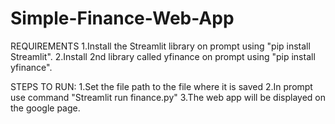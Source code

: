 # Simple-Finance-Web-App

REQUIREMENTS
1.Install the Streamlit library on prompt using "pip install Streamlit".
2.Install 2nd library called yfinance on prompt using "pip install yfinance".

STEPS TO RUN:
1.Set the file path to the file where it is saved
2.In prompt use command "Streamlit run finance.py"
3.The web app will be displayed on the google page.

